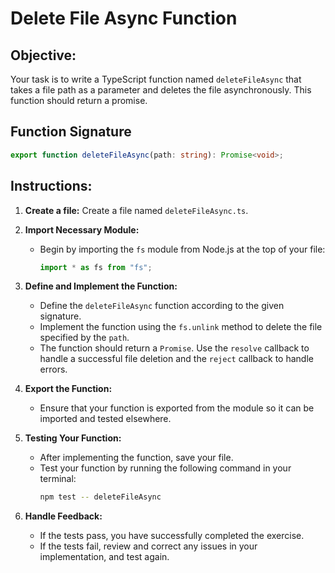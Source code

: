 # Delete File Async Function

## Objective:

Your task is to write a TypeScript function named `deleteFileAsync` that takes a file path as a parameter and deletes the file asynchronously. This function should return a promise.

## Function Signature

```typescript
export function deleteFileAsync(path: string): Promise<void>;
```

## Instructions:

1. **Create a file:** Create a file named `deleteFileAsync.ts`.

2. **Import Necessary Module:**

   - Begin by importing the `fs` module from Node.js at the top of your file:
     ```typescript
     import * as fs from "fs";
     ```

3. **Define and Implement the Function:**

   - Define the `deleteFileAsync` function according to the given signature.
   - Implement the function using the `fs.unlink` method to delete the file specified by the `path`.
   - The function should return a `Promise`. Use the `resolve` callback to handle a successful file deletion and the `reject` callback to handle errors.

4. **Export the Function:**

   - Ensure that your function is exported from the module so it can be imported and tested elsewhere.

5. **Testing Your Function:**

   - After implementing the function, save your file.
   - Test your function by running the following command in your terminal:
     ```Bash
     npm test -- deleteFileAsync
     ```

6. **Handle Feedback:**
   - If the tests pass, you have successfully completed the exercise.
   - If the tests fail, review and correct any issues in your implementation, and test again.
